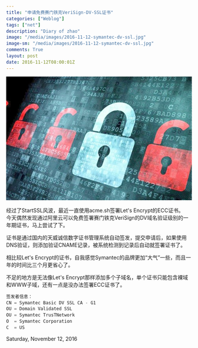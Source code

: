 ```yaml
---
title: "申请免费赛门铁克VeriSign-DV-SSL证书"
categories: ["Weblog"]
tags: ["net"]
description: "Diary of zhao"
image: "/media/images/2016-11-12-symantec-dv-ssl.jpg"
image-sm: "/media/images/2016-11-12-symantec-dv-ssl.jpg"
comments: True
layout: post 
date: 2016-11-12T08:00:01Z
---
```

![20111111-20161111](/media/images/2016-11-12-symantec-dv-ssl.jpg)    

经过了StartSSL风波，最近一直使用acme.sh签署Let's Encrypt的ECC证书。    
今天偶然发现通过阿里云可以免费签署赛门铁克VeriSign的DV域名验证级别的一年期证书，马上尝试了下。  

证书是通过国内的天威诚信数字证书管理系统自动签发，提交申请后，如果使用DNS验证，则添加验证CNAME记录，被系统检测到记录后自动就签署证书了。  
  
相比较Let's Encrypt的证书，自我感觉Symantec的品牌更加“大气”一些，而且一年的时间比三个月更省心了。    

不足的地方是无法像Let's Encrypt那样添加多个子域名，单个证书只能包含裸域和WWW子域，还有一点是没办法签署ECC证书了。

```c
签发者信息：
CN = Symantec Basic DV SSL CA - G1
OU = Domain Validated SSL
OU = Symantec TrusTNetwork
O  = Symantec Corporation
C  = US 
```

Saturday, November 12, 2016